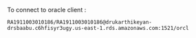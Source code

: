To connect to oracle client :
```
RA1911003010186/RA1911003010186@drukarthikeyan-drsbaabu.c6hfisyr3ugy.us-east-1.rds.amazonaws.com:1521/orcl
```
